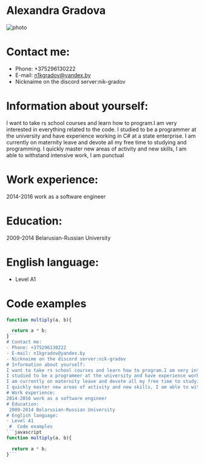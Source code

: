 # Alexandra Gradova
![photo](https://avatars.githubusercontent.com/u/112588158?s=400&u=0a1a873f5af4ef5315a062be8e777345128c6db9&v=4)
# Contact me:
- Phone: +375296130222
- E-mail: n1kgradov@yandex.by
- Nicknaime on the discord server:nik-gradov
# Information about yourself:
I want to take rs school courses and learn how to program.I am very interested in everything related to the code.
I studied to be a programmer at the university and have experience working in C# at a state enterprise.
I am currently on maternity leave and devote all my free time to studying and programming.
I quickly master new areas of activity and new skills, I am able to withstand intensive work, I am punctual
# Work experience:
2014-2016 work as a software engineer
# Education:
 2009-2014 Belarusian-Russian University
# English language:
- Level A1
 #  Code examples
```javascript
function multiply(a, b){

  return a * b;
}```
# Contact me:
- Phone: +375296130222
- E-mail: n1kgradov@yandex.by
- Nicknaime on the discord server:nik-gradov
# Information about yourself:
I want to take rs school courses and learn how to program.I am very interested in everything related to the code.
I studied to be a programmer at the university and have experience working in C# at a state enterprise.
I am currently on maternity leave and devote all my free time to studying and programming.
I quickly master new areas of activity and new skills, I am able to withstand intensive work, I am punctual
# Work experience:
2014-2016 work as a software engineer
# Education:
 2009-2014 Belarusian-Russian University
# English language:
- Level A1
 #  Code examples
```javascript
function multiply(a, b){

  return a * b;
}```

